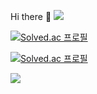 Hi there 👋
<a href="https://hits.seeyoufarm.com"><img src="https://hits.seeyoufarm.com/api/count/incr/badge.svg?url=https%3A%2F%2Fgithub.com%2Fsoo59599&count_bg=%23000000&title_bg=%23555555&icon=github.svg&icon_color=%23E7E7E7&title=hits&edge_flat=false"/></a>


[![Solved.ac
프로필](http://mazassumnida.wtf/api/v2/generate_badge?boj={soo59599})](https://solved.ac/{soo59599})

[![Solved.ac
프로필](http://mazassumnida.wtf/api/mini/generate_badge?boj={soo59599})](https://solved.ac/{soo59599})

<img src="http://mazandi.herokuapp.com/api?handle={soo5959}&theme=warm"/>
